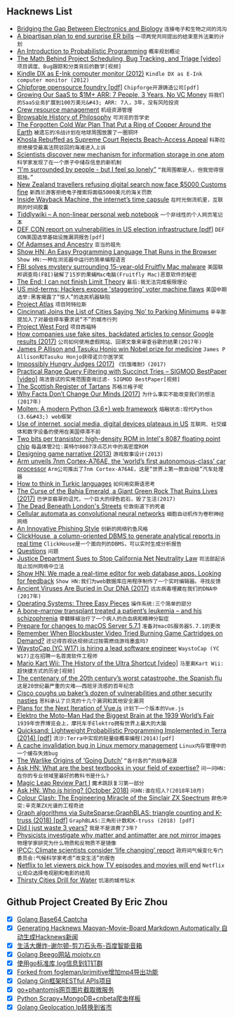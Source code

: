 ## Hacknews List


- [Bridging the Gap Between Electronics and Biology](https://spectrum.ieee.org/biomedical/devices/bridging-the-gap-between-electronics-and-biology)  `连接电子和生物之间的鸿沟`
- [A bipartisan plan to end surprise ER bills](https://www.vox.com/policy-and-politics/2018/9/21/17887692/voxcare-surprise-er-bills-senate)  `一项两党共同提出的结束意外法案的计划`
- [An Introduction to Probabilistic Programming](https://arxiv.org/abs/1809.10756)  `概率规划概论`
- [The Math Behind Project Scheduling, Bug Tracking, and Triage [video]](https://www.usenix.org/conference/srecon18europe/presentation/pennarun)  `项目调度、Bug跟踪和分类背后的数学[视频]`
- [Kindle DX as E-Ink computer monitor (2012)](https://tinyapps.org/docs/e-ink-monitor.html)  `Kindle DX as E-Ink computer monitor (2012)`
- [Chipforge opensource foundry [pdf]](https://github.com/leviathanch/SITCON/blob/master/ORConf-20180921.pdf)  `Chipforge开源铸造公司[pdf]`
- [Growing Our SaaS to $1M&#43; ARR: 7 People, 3 Years, No VC Money](https://medium.com/everhour/growing-our-saas-company-to-1m-arr-7-people-3-years-no-vc-money-key-lessons-learned-2d53766507d2)  `将我们的SaaS业务扩展到100万美元&#43; ARR: 7人，3年，没有风险投资`
- [Crew resource management](https://en.wikipedia.org/wiki/Crew_resource_management)  `机组资源管理`
- [Browsable History of Philosophy](https://www.denizcemonduygu.com/philo/browse/)  `可浏览的哲学史`
- [The Forgotten Cold War Plan That Put a Ring of Copper Around the Earth](https://www.wired.com/2013/08/project-west-ford/)  `被遗忘的冷战计划在地球周围放置了一圈铜环`
- [Khosla Rebuffed as Supreme Court Rejects Beach-Access Appeal](https://www.bloomberg.com/news/articles/2018-10-01/khosla-rebuffed-as-supreme-court-rejects-beach-access-appeal)  `科斯拉拒绝接受最高法院驳回的海滩进入上诉`
- [Scientists discover new mechanism for information storage in one atom](https://phys.org/news/2018-09-scientists-mechanism-storage-atom.html)  `科学家发现了在一个原子中储存信息的新机制`
- [“I&#39;m surrounded by people - but I feel so lonely”](https://www.bbc.co.uk/news/stories-45561334)  `“我周围都是人，但我觉得很孤独。”`
- [New Zealand travellers refusing digital search now face $5000 Customs fine](https://www.radionz.co.nz/news/national/367642/travellers-refusing-digital-search-now-face-5000-customs-fine)  `新西兰游客拒绝电子搜索将面临5000美元的海关罚款`
- [Inside Wayback Machine, the internet’s time capsule](https://thehustle.co/inside-wayback-machine-internet-archive)  `在时光倒流机里，互联网的时间胶囊`
- [Tiddlywiki – A non-linear personal web notebook](https://tiddlywiki.com/)  `一个非线性的个人网页笔记本`
- [DEF CON report on vulnerabilities in US election infrastructure [pdf]](https://defcon.org/images/defcon-26/DEF%20CON%2026%20voting%20village%20report.pdf)  `DEF CON美国选举基础设施漏洞报告[pdf]`
- [Of Adamses and Ancestry](http://www.masshist.org/blog/1670)  `亚当的祖先`
- [Show HN: An Easy Programming Language That Runs in the Browser](https://kabas.online/)  `Show HN:一种在浏览器中运行的简单编程语言`
- [FBI solves mystery surrounding 15-year-old Fruitfly Mac malware](https://www.zdnet.com/article/fbi-solves-mystery-surrounding-15-year-old-fruitfly-mac-malware/)  `美国联邦调查局(FBI)破解了15岁的果蝇Mac电脑(Fruitfly Mac)恶意软件的秘密`
- [The End: I can not finish Limit Theory](https://www.kickstarter.com/projects/joshparnell/limit-theory-an-infinite-procedural-space-game/posts/2270873)  `最后:我无法完成极限理论`
- [US mid-terms: Hackers expose &#39;staggering&#39; voter machine flaws](https://www.bbc.co.uk/news/technology-45680490)  `美国中期选举:黑客揭露了“惊人”的选民机器缺陷`
- [Project Atlas](https://www.bittorrent.com/project-atlas/)  `项目阿特拉斯`
- [Cincinnati Joins the List of Cities Saying ‘No’ to Parking Minimums](https://nextcity.org/daily/entry/cincinnati-joins-the-list-of-cities-saying-no-to-parking-minimums)  `辛辛那提加入了对最低停车要求说“不”的城市行列`
- [Project West Ford](https://en.wikipedia.org/wiki/Project_West_Ford)  `项目西福特`
- [How companies use fake sites, backdated articles to censor Google results (2017)](https://www.lumendatabase.org/blog_entries/800)  `公司如何使用虚假网站、回溯文章来审查谷歌的结果(2017年)`
- [James P Allison and Tasuku Honjo win Nobel prize for medicine](https://www.theguardian.com/science/2018/oct/01/james-p-allison-and-tasuku-honjo-win-nobel-prize-for-medicine)  `James P Allison和Tasuku Honjo获得诺贝尔医学奖`
- [Impossibly Hungry Judges (2017)](http://m.nautil.us/blog/impossibly-hungry-judges)  `《饥饿难耐》(2017)`
- [Practical Range Query Filtering with Succinct Tries – SIGMOD BestPaper [video]](https://www.youtube.com/watch?v=OD29hZww-DM)  `简洁尝试的实用范围查询过滤- SIGMOD BestPaper[视频]`
- [The Scottish Register of Tartans](https://www.tartanregister.gov.uk/)  `苏格兰格子呢`
- [Why Facts Don’t Change Our Minds (2017)](https://www.newyorker.com/magazine/2017/02/27/why-facts-dont-change-our-minds)  `为什么事实不能改变我们的想法(2017年)`
- [Molten: A modern Python (3.6&#43;) web framework](https://moltenframework.com/v0.5.2/index.html)  `熔融状态:现代Python (3.6&#43;) web框架`
- [Use of internet, social media, digital devices plateaus in US](http://www.pewresearch.org/fact-tank/2018/09/28/internet-social-media-use-and-device-ownership-in-u-s-have-plateaued-after-years-of-growth/)  `互联网、社交媒体和数字设备的使用在美国停滞不前`
- [Two bits per transistor: high-density ROM in Intel&#39;s 8087 floating point chip](http://www.righto.com/2018/09/two-bits-per-transistor-high-density.html)  `每晶体管2位:英特尔8087浮点芯片中的高密度ROM`
- [Designing game narrative (2013)](http://hitboxteam.com/designing-game-narrative)  `游戏叙事设计(2013)`
- [Arm unveils 7nm Cortex-A76AE, the ‘world’s first autonomous-class’ car processor](https://venturebeat.com/2018/09/26/arm-unveils-7nm-cortex-a76ae-the-worlds-first-autonomous-class-car-processor/)  `Arm公司推出了7nm Cortex-A76AE，这是“世界上第一款自动级”汽车处理器`
- [How to think in Turkic languages](http://laktoz.yogurtcultures.org/?subject=Abbas&amp;case=dative&amp;predicate=A%C5%9F%C4%B1k&amp;perfective=true&amp;whom=third_person_singular)  `如何用突厥语思考`
- [The Curse of the Bahia Emerald, a Giant Green Rock That Ruins Lives (2017)](https://www.wired.com/2017/03/curse-bahia-emerald-giant-green-rock-wreaks-havoc-ruins-lives/)  `巴伊亚翡翠的诅咒，一个巨大的绿色岩石，毁了生活(2017)`
- [The Dead Beneath London&#39;s Streets](https://www.smithsonianmag.com/history/dead-beneath-londons-streets-180970385/?no-ist)  `伦敦街道下的死者`
- [Cellular automata as convolutional neural networks](https://arxiv.org/abs/1809.02942)  `细胞自动机作为卷积神经网络`
- [An Innovative Phishing Style](https://tehaurum.wordpress.com/2018/09/30/an-innovative-phishing-style/)  `创新的网络钓鱼风格`
- [ClickHouse, a column-oriented DBMS to generate analytical reports in real time](https://github.com/yandex/ClickHouse)  `ClickHouse是一个面向列的DBMS，可以实时生成分析报告`
- [Questions](https://patrickcollison.com/questions)  `问题`
- [Justice Department Sues to Stop California Net Neutrality Law](https://www.nytimes.com/2018/09/30/technology/net-neutrality-california.html)  `司法部起诉阻止加州网络中立法`
- [Show HN: We made a real-time editor for web database apps. Looking for feedback](http://demo.hyperfiddle.net/:quick-demo/)  `Show HN:我们为web数据库应用程序制作了一个实时编辑器。寻找反馈`
- [Ancient Viruses Are Buried in Our DNA (2017)](https://www.nytimes.com/2017/10/04/science/ancient-viruses-dna-genome.html)  `远古病毒埋藏在我们的DNA中(2017年)`
- [Operating Systems: Three Easy Pieces](http://pages.cs.wisc.edu/~remzi/OSTEP/)  `操作系统:三个简单的部分`
- [A bone-marrow transplant treated a patient’s leukemia – and his schizophrenia](https://www.nytimes.com/2018/09/29/opinion/sunday/schizophrenia-psychiatric-disorders-immune-system.html)  `骨髓移植治疗了一个病人的白血病和精神分裂症`
- [Prepare for changes to macOS Server 5.7.1](https://support.apple.com/en-us/HT208312)  `准备对macOS服务器5.7.1的更改`
- [Remember When Blockbuster Video Tried Burning Game Cartridges on Demand?](https://hackaday.com/2018/10/01/remember-when-blockbuster-video-tried-burning-game-cartridges-on-demand/)  `还记得百视达视频试过按需燃烧游戏墨盒吗?`
- [WaystoCap (YC W17) is hiring a lead software engineer](https://careers.waystocap.com/p/4a0e303397bd-lead-software-engineer)  `WaystoCap (YC W17)正在招聘一名首席软件工程师`
- [Mario Kart Wii: The History of the Ultra Shortcut [video]](https://www.youtube.com/watch?v=mmJ_LT8bUj0)  `马里奥Kart Wii:超快捷方式的历史[视频]`
- [The centenary of the 20th century’s worst catastrophe, the Spanish flu](https://www.economist.com/science-and-technology/2018/09/29/the-centenary-of-the-20th-centurys-worst-catastrophe)  `这是20世纪最严重的灾难——西班牙流感的百年纪念`
- [Cisco coughs up baker’s dozen of vulnerabilities and other security nasties](https://www.theregister.co.uk/2018/09/27/cisco_vulns_h2_18/)  `思科承认了贝克的十几个漏洞和其他安全漏洞`
- [Plans for the Next Iteration of Vue.js](https://medium.com/the-vue-point/plans-for-the-next-iteration-of-vue-js-777ffea6fabf)  `计划下一个版本的Vue.js`
- [Elektro the Moto-Man Had the Biggest Brain at the 1939 World’s Fair](https://spectrum.ieee.org/tech-history/dawn-of-electronics/elektro-the-motoman-had-the-biggest-brain-at-the-1939-worlds-fair)  `1939年世界博览会上，摩托车手Elektro拥有世界上最大的大脑`
- [Quicksand: Lightweight Probabilistic Programming Implemented in Terra (2014) [pdf]](https://dritchie.github.io/pdf/qs.pdf)  `流沙:Terra中实现的轻量级概率编程(2014)[pdf]`
- [A cache invalidation bug in Linux memory management](https://googleprojectzero.blogspot.com/2018/09/a-cache-invalidation-bug-in-linux.html)  `Linux内存管理中的一个缓存失效bug`
- [The Warlike Origins of ‘Going Dutch’](https://www.atlasobscura.com/articles/where-does-going-dutch-come-from)  `“各付各的”的战争起源`
- [Ask HN: What are the best textbooks in your field of expertise?](item?id=18104814)  `问一问HN:在你的专业领域里最好的教科书是什么?`
- [Magic Leap Review Part I](https://www.kguttag.com/2018/09/26/magic-leap-review-part-1-the-terrible-view-through-diffraction-gratings/)  `魔术跳跃复习第一部分`
- [Ask HN: Who is hiring? (October 2018)](item?id=18113144)  `问HN:谁在招人?(2018年10月)`
- [Colour Clash: The Engineering Miracle of the Sinclair ZX Spectrum](https://paleotronic.com/2018/09/29/loading-ready-run-sinclair-edition-the-zx-spectrum/)  `颜色冲突:辛克莱ZX光谱的工程奇迹`
- [Graph algorithms via SuiteSparse:GraphBLAS: triangle counting and K-truss (2018) [pdf]](http://faculty.cse.tamu.edu/davis/GraphBLAS/HPEC18/Davis_HPEC18.pdf)  `GraphBLAS:三角形计数和K-truss (2018) [pdf]`
- [Did I just waste 3 years?](https://infinitroid.com/blog/posts/did_i_just_waste_3_years)  `我是不是浪费了3年?`
- [Physicists investigate why matter and antimatter are not mirror images](https://www.economist.com/science-and-technology/2018/09/22/physicists-investigate-why-matter-and-antimatter-are-not-mirror-images)  `物理学家研究为什么物质和反物质不是镜像`
- [IPCC: Climate scientists consider ‘life changing’ report](https://www.bbc.com/news/science-environment-45653099)  `政府间气候变化专门委员会:气候科学家考虑“改变生活”的报告`
- [Netflix to let viewers pick how TV episodes and movies will end](https://www.bloomberg.com/news/articles/2018-10-01/netflix-is-said-to-plan-choose-your-own-adventure-black-mirror)  `Netflix让观众选择电视剧和电影的结局`
- [Thirsty Cities Drill for Water](https://pulitzercenter.org/reporting/thirsty-cities-drill-water)  `饥渴的城市钻水`

## Github Project Created By Eric Zhou

- [x] [Golang Base64 Captcha](https://github.com/mojocn/base64Captcha)
- [x] [Generating Hacknews Maoyan-Movie-Board Markdown Automatically 自动生成Hacknews新闻](https://github.com/dejavuzhou/md-genie)
- [x] [生活大爆炸-谢尔顿-剪刀石头布-百度智能音箱](https://github.com/mojocn/dueros-bang-game)
- [x] [Golang Beego网站 mojotv.cn](https://github.com/mojocn/www.mojotv.cn)
- [x] [使用go标准库,log信息到钉钉群](https://github.com/mojocn/dooger)
- [x] [Forked from fogleman/primitive增加mp4导出功能](https://github.com/mojocn/primitive)
- [x] [Golang Gin框架RESTful APIs项目](https://github.com/JJJJJJJerk/ezier-golang-web-api-framework)
- [x] [go+phantomjs网页图片截取微服务](https://github.com/mojocn/screen_shot)
- [x] [Python Scrapy+MongoDB+cnbeta爬虫样板](https://github.com/mojocn/scrapy_mongodb_boilerplate_cnbeta)
- [x] [Golang Geolocation Ip转换到省市](https://github.com/mojocn/ip2location)